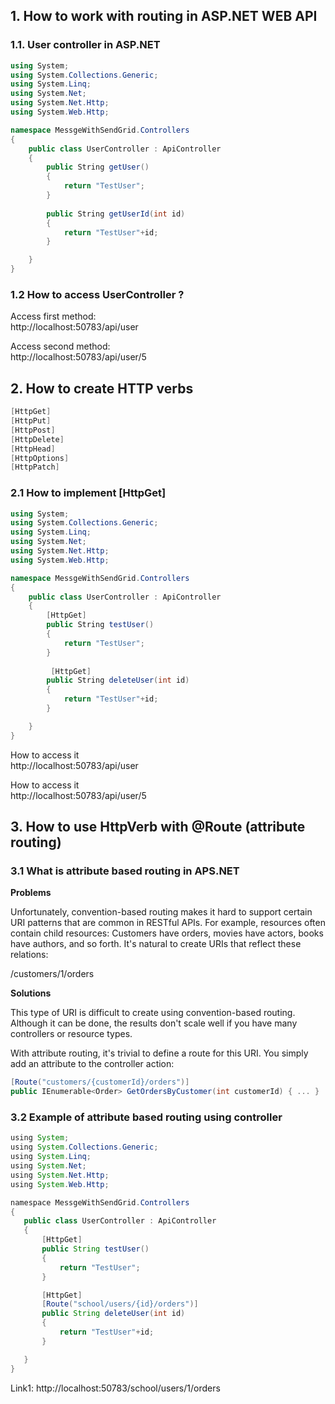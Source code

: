 ## 1. How to work with routing in ASP.NET WEB API ##
### 1.1. User controller in ASP.NET ###
```c#
using System;
using System.Collections.Generic;
using System.Linq;
using System.Net;
using System.Net.Http;
using System.Web.Http;

namespace MessgeWithSendGrid.Controllers
{
    public class UserController : ApiController
    {
        public String getUser()
        {
            return "TestUser";
        }
        
        public String getUserId(int id)
        {
            return "TestUser"+id;
        }

    }
}
```

### 1.2 How to access UserController ? ###
Access first method:
<br/>
http://localhost:50783/api/user


Access second method:
<br/>
http://localhost:50783/api/user/5

## 2. How to create HTTP verbs
```java
[HttpGet]
[HttpPut]
[HttpPost]
[HttpDelete]
[HttpHead]
[HttpOptions]
[HttpPatch]
```

### 2.1 How to implement [HttpGet] ###
```c#
using System;
using System.Collections.Generic;
using System.Linq;
using System.Net;
using System.Net.Http;
using System.Web.Http;

namespace MessgeWithSendGrid.Controllers
{
    public class UserController : ApiController
    {
        [HttpGet]
        public String testUser()
        {
            return "TestUser";
        }
        
         [HttpGet]
        public String deleteUser(int id)
        {
            return "TestUser"+id;
        }

    }
}
```

How to access it
<br/>
http://localhost:50783/api/user

How to access it
<br/>
http://localhost:50783/api/user/5

## 3. How to use HttpVerb with @Route (attribute routing) ##
### 3.1 What is attribute based routing in APS.NET ###

<b> Problems </b>

Unfortunately, convention-based routing makes it hard to support certain URI patterns that are common in RESTful APIs. For example, resources often contain child resources: Customers have orders, movies have actors, books have authors, and so forth. It's natural to create URIs that reflect these relations:

/customers/1/orders


<b> Solutions </b>

This type of URI is difficult to create using convention-based routing. Although it can be done, the results don't scale well if you have many controllers or resource types.

With attribute routing, it's trivial to define a route for this URI. You simply add an attribute to the controller action:

```c#
[Route("customers/{customerId}/orders")]
public IEnumerable<Order> GetOrdersByCustomer(int customerId) { ... }
```

### 3.2 Example of attribute based routing using controller ###
 ```java
 using System;
using System.Collections.Generic;
using System.Linq;
using System.Net;
using System.Net.Http;
using System.Web.Http;

namespace MessgeWithSendGrid.Controllers
{
    public class UserController : ApiController
    {
        [HttpGet]
        public String testUser()
        {
            return "TestUser";
        }

        [HttpGet]
        [Route("school/users/{id}/orders")]
        public String deleteUser(int id)
        {
            return "TestUser"+id;
        }

    }
}
```
Link1: http://localhost:50783/school/users/1/orders


